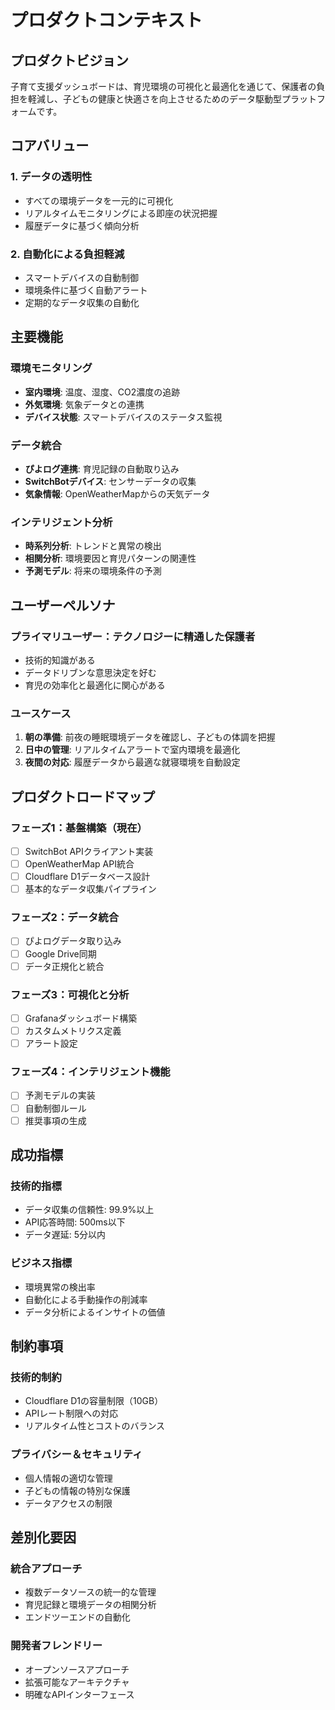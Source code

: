 # プロダクトコンテキスト

## プロダクトビジョン

子育て支援ダッシュボードは、育児環境の可視化と最適化を通じて、保護者の負担を軽減し、子どもの健康と快適さを向上させるためのデータ駆動型プラットフォームです。

## コアバリュー

### 1. データの透明性
- すべての環境データを一元的に可視化
- リアルタイムモニタリングによる即座の状況把握
- 履歴データに基づく傾向分析

### 2. 自動化による負担軽減
- スマートデバイスの自動制御
- 環境条件に基づく自動アラート
- 定期的なデータ収集の自動化


## 主要機能

### 環境モニタリング
- **室内環境**: 温度、湿度、CO2濃度の追跡
- **外気環境**: 気象データとの連携
- **デバイス状態**: スマートデバイスのステータス監視

### データ統合
- **ぴよログ連携**: 育児記録の自動取り込み
- **SwitchBotデバイス**: センサーデータの収集
- **気象情報**: OpenWeatherMapからの天気データ

### インテリジェント分析
- **時系列分析**: トレンドと異常の検出
- **相関分析**: 環境要因と育児パターンの関連性
- **予測モデル**: 将来の環境条件の予測

## ユーザーペルソナ

### プライマリユーザー：テクノロジーに精通した保護者
- 技術的知識がある
- データドリブンな意思決定を好む
- 育児の効率化と最適化に関心がある

### ユースケース
1. **朝の準備**: 前夜の睡眠環境データを確認し、子どもの体調を把握
2. **日中の管理**: リアルタイムアラートで室内環境を最適化
3. **夜間の対応**: 履歴データから最適な就寝環境を自動設定

## プロダクトロードマップ

### フェーズ1：基盤構築（現在）
- [ ] SwitchBot APIクライアント実装
- [ ] OpenWeatherMap API統合
- [ ] Cloudflare D1データベース設計
- [ ] 基本的なデータ収集パイプライン

### フェーズ2：データ統合
- [ ] ぴよログデータ取り込み
- [ ] Google Drive同期
- [ ] データ正規化と統合

### フェーズ3：可視化と分析
- [ ] Grafanaダッシュボード構築
- [ ] カスタムメトリクス定義
- [ ] アラート設定

### フェーズ4：インテリジェント機能
- [ ] 予測モデルの実装
- [ ] 自動制御ルール
- [ ] 推奨事項の生成

## 成功指標

### 技術的指標
- データ収集の信頼性: 99.9%以上
- API応答時間: 500ms以下
- データ遅延: 5分以内

### ビジネス指標
- 環境異常の検出率
- 自動化による手動操作の削減率
- データ分析によるインサイトの価値

## 制約事項

### 技術的制約
- Cloudflare D1の容量制限（10GB）
- APIレート制限への対応
- リアルタイム性とコストのバランス

### プライバシー＆セキュリティ
- 個人情報の適切な管理
- 子どもの情報の特別な保護
- データアクセスの制限

## 差別化要因

### 統合アプローチ
- 複数データソースの統一的な管理
- 育児記録と環境データの相関分析
- エンドツーエンドの自動化

### 開発者フレンドリー
- オープンソースアプローチ
- 拡張可能なアーキテクチャ
- 明確なAPIインターフェース